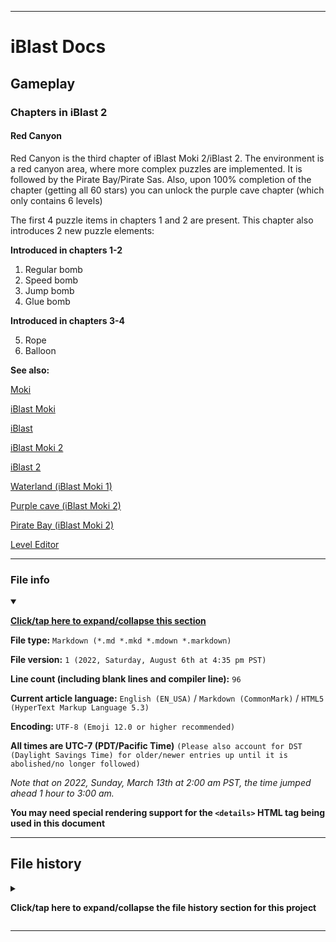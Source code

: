 
***

# iBlast Docs

## Gameplay

### Chapters in iBlast 2

#### Red Canyon

Red Canyon is the third chapter of iBlast Moki 2/iBlast 2. The environment is a red canyon area, where more complex puzzles are implemented. It is followed by the Pirate Bay/Pirate Sas. Also, upon 100% completion of the chapter (getting all 60 stars) you can unlock the purple cave chapter (which only contains 6 levels)

The first 4 puzzle items in chapters 1 and 2 are present. This chapter also introduces 2 new puzzle elements:

**Introduced in chapters 1-2**

1. Regular bomb
2. Speed bomb
3. Jump bomb
4. Glue bomb

**Introduced in chapters 3-4**

5. Rope
6. Balloon

**See also:**

[Moki](/Docs/Gameplay/Elements/Characters/Moki/)

[iBlast Moki](/Docs/History/iBlast_Moki/1/)

[iBlast](/Docs/Gameplay/Games/iBlast/1/)

[iBlast Moki 2](/Docs/History/iBlast_Moki/2/)

[iBlast 2](/Docs/Gameplay/Games/iBlast/2/)

[Waterland (iBlast Moki 1)](/Docs/Gameplay/Chapters/1/Waterland/)

[Purple cave (iBlast Moki 2)](/Docs/Gameplay/Chapters/2/Purple_Cave/)

[Pirate Bay (iBlast Moki 2)](/Docs/Gameplay/Chapters/2/Pirate_Bay/)

[Level Editor](/Docs/Gameplay/Level-Editor/)

***

### File info

<details open><summary><p lang="en"><b><u>Click/tap here to expand/collapse this section</u></b></p></summary>

**File type:** `Markdown (*.md *.mkd *.mdown *.markdown)`

**File version:** `1 (2022, Saturday, August 6th at 4:35 pm PST)`

**Line count (including blank lines and compiler line):** `96`

**Current article language:** `English (EN_USA)` / `Markdown (CommonMark)` / `HTML5 (HyperText Markup Language 5.3)`

**Encoding:** `UTF-8 (Emoji 12.0 or higher recommended)`

**All times are UTC-7 (PDT/Pacific Time)** `(Please also account for DST (Daylight Savings Time) for older/newer entries up until it is abolished/no longer followed)`

_Note that on 2022, Sunday, March 13th at 2:00 am PST, the time jumped ahead 1 hour to 3:00 am._

**You may need special rendering support for the `<details>` HTML tag being used in this document**

</details>

***

## File history

<details><summary><p lang="en"><b>Click/tap here to expand/collapse the file history section for this project</b></p></summary>

<details><summary><p lang="en"><b>Version 1 (2022, Saturday, August 6th at 4:35 pm PST)</b></p></summary>

**This version was made by:** [`@seanpm2001`](https://github.com/seanpm2001/)

> Changes:

- [x] Started the file
- [x] Added the title section
- [x] Added the `main` section
- [x] Added the `file info` section
- [x] Added the `file history` section
- [ ] No other changes in version 1

</details>

</details>

***
